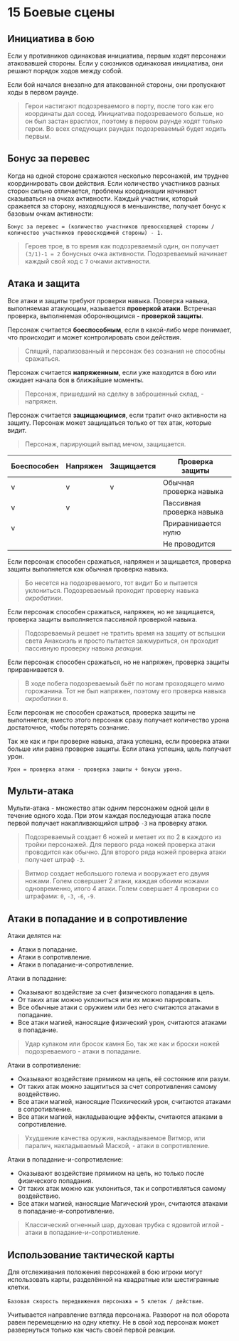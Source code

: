 # 15 Боевые сцены

## Инициатива в бою

Если у противников одинаковая инициатива, первым ходят персонажи атаковавшей стороны.
Если у союзников одинаковая инициатива, они решают порядок ходов между собой.

Если бой начался внезапно для атакованной стороны, они пропускают ходы в первом раунде.

>Герои настигают подозреваемого в порту, после того как его координаты дал сосед.
>Инициатива подозреваемого больше, но он был застан врасплох, поэтому в первом раунде ходят только герои.
>Во всех следующих раундах подозреваемый будет ходить первым.

## Бонус за перевес

Когда на одной стороне сражаются несколько персонажей, им труднее координировать свои действия.
Если количество участников разных сторон сильно отличается, проблемы координации начинают сказываться на очках активности.
Каждый участник, который сражается за сторону, находящуюся в меньшинстве, получает бонус к базовым очкам активности:

`Бонус за перевес = (количество учаcтников превосходящей стороны / количество участников превосходимой стороны) - 1.`

>Героев трое, в то время как подозреваемый один, он получает `(3/1)-1 = 2` бонусных очка активности.
>Подозреваемый начинает каждый свой ход с `7` очками активности.

## Атака и защита

Все атаки и защиты требуют проверки навыка.
Проверка навыка, выполняемая атакующим, называется **проверкой атаки**.
Встречная проверка, выполняемая обороняющимся - **проверкой защиты**.

Персонаж считается **боеспособным**,
если в какой-либо мере понимает, что происходит и может контролировать свои действия.

>Спящий, парализованный и персонаж без сознания не способны сражаться.

Персонаж считается **напряженным**, если уже находится в бою или ожидает начала боя в ближайшие моменты.

>Персонаж, пришедший на сделку в заброшенный склад, - напряжен.

Персонаж считается **защищающимся**, если тратит очко активности на защиту.
Персонаж может защищаться только от тех атак, которые видит.

>Персонаж, парирующий выпад мечом, защищается.

| Боеспособен | Напряжен | Защищается | Проверка защиты           |
|-------------|----------|------------|---------------------------|
| v           | v        | v          | Обычная проверка навыка   |
| v           | v        |            | Пассивная проверка навыка |
| v           |          |            | Приравнивается нулю       |
|             |          |            | Не проводится             |

Если персонаж способен сражаться, напряжен и защищается, проверка защиты выполняется как обычная проверка навыка.

>Бо несется на подозреваемого, тот видит Бо и пытается уклониться.
>Подозреваемый проходит проверку навыка _акробатики_.

Если персонаж способен сражаться, напряжен, но не защищается, проверка защиты выполняется пассивной проверкой навыка.

>Подозреваемый решает не тратить время на защиту от вспышки света Анаксиэль и просто пытается зажмуриться,
>он проходит пассивную проверку навыка _реакции_.

Если персонаж способен сражаться, но не напряжен, проверка защиты приравнивается `0`.

>В ходе побега подозреваемый бьёт по ногам проходящего мимо горожанина. 
>Тот не был напряжен, поэтому его проверка навыка _акробатики_ `0`.

Если персонаж не способен сражаться, проверка защиты не выполняется; 
вместо этого персонаж сразу получает количество урона достаточное, чтобы потерять сознание.

Так же как и при проверке навыка, атака успешна, если проверка атаки больше или равна проверке защиты.
Если атака успешна, цель получает урон.

`Урон = проверка атаки - проверка защиты + бонусы урона.`

## Мульти-атака

Мульти-атака - множество атак одним персонажем одной цели в течение одного хода.
При этом каждая последующая атака после первой получает накапливающийся штраф `-3` на проверку атаки.

>Подозреваемый создает 6 ножей и метает их по 2 в каждого из тройки персонажей.
>Для первого ряда ножей проверка атаки проводится как обычно. Для второго ряда ножей проверка атаки получает штраф `-3`.

>Витмор создает небольшого голема и вооружает его двумя ножами.
>Голем совершает 2 атаки, каждая обоими ножами одновременно, итого 4 атаки.
>Голем совершает 4 проверки со штрафами: `0`, `-3`, `-6`, `-9`.

## Атаки в попадание и в сопротивление

Атаки делятся на:
- Атаки в попадание.
- Атаки в сопротивление.
- Атаки в попадание-и-сопротивление.

Атаки в попадание:
- Оказывают воздействие за счет физического попадания в цель.
- От таких атак можно уклониться или их можно парировать.
- Все обычные атаки с оружием или без него считаются атаками в попадание.
- Все атаки магией, наносящие физический урон, считаются атаками в попадание.

>Удар кулаком или бросок камня Бо, так же как и броски ножей подозреваемого - атаки в попадание.

Атаки в сопротивление:
- Оказывают воздействие прямиком на цель, её состояние или разум.
- От таких атак можно защититься за счет сопротивления самому воздействию.
- Все атаки магией, наносящие Психический урон, считаются атаками в сопротивление.
- Все атаки магией, накладывающие эффекты, считаются атаками в сопротивление.

>Ухудшение качества оружия, накладываемое Витмор, или паралич, накладываемый Маской, - атаки в сопротивление.

Атаки в попадание-и-сопротивление:
- Оказывают воздействие прямиком на цель, но только после физического попадания.
- От таких атак можно как уклониться, так и сопротивляться самому воздействию.
- Все атаки магией, наносящие Магический урон, считаются атаками в попадание-и-сопротивление.

>Классический огненный шар, духовая трубка с ядовитой иглой - атаки в попадание-и-сопротивление.

## Использование тактической карты

Для отслеживания положения персонажей в бою игроки могут использовать карты, 
разделённой на квадратные или шестигранные клетки.

`Базовая скорость передвижения персонажа = 5 клеток / действие`.

Учитывается направление взгляда персонажа.
Разворот на пол оборота равен перемещению на одну клетку.
Не в свой ход персонаж может развернуться только как часть своей первой реакции.
